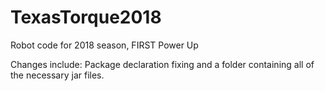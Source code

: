 # TexasTorque2018
Robot code for 2018 season, FIRST Power Up

Changes include: Package declaration fixing and a folder containing all of the necessary jar files.
